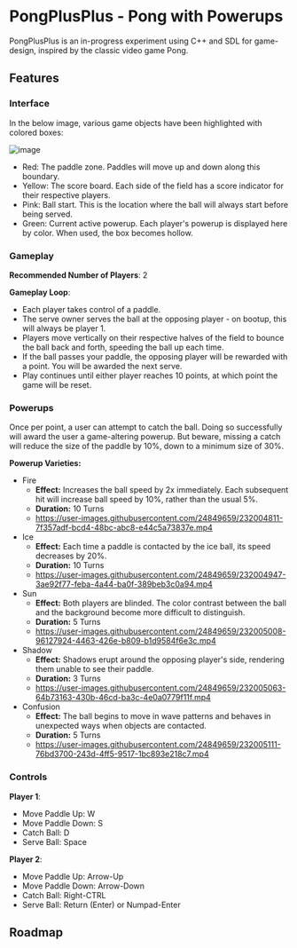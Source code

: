 # PongPlusPlus - Pong with Powerups

PongPlusPlus is an in-progress experiment using C++ and SDL for game-design, inspired by the classic video game Pong.

## Features

### Interface

In the below image, various game objects have been highlighted with colored boxes:

![image](https://user-images.githubusercontent.com/24849659/231986672-0767b709-a752-4b7c-a3bc-eafa41e6ce16.png)

* Red: The paddle zone. Paddles will move up and down along this boundary.
* Yellow: The score board. Each side of the field has a score indicator for their respective players.
* Pink: Ball start. This is the location where the ball will always start before being served.
* Green: Current active powerup. Each player's powerup is displayed here by color. When used, the box becomes hollow.

### Gameplay

<b>Recommended Number of Players</b>: 2

<b>Gameplay Loop</b>:

* Each player takes control of a paddle.
* The serve owner serves the ball at the opposing player - on bootup, this will always be player 1. 
* Players move vertically on their respective halves of the field to bounce the ball back and forth, speeding the ball up each time.
* If the ball passes your paddle, the opposing player will be rewarded with a point. You will be awarded the next serve.
* Play continues until either player reaches 10 points, at which point the game will be reset.

### Powerups

Once per point, a user can attempt to catch the ball. Doing so successfully will award the user a game-altering powerup. 
But beware, missing a catch will reduce the size of the paddle by 10%, down to a minimum size of 30%.

**Powerup Varieties:**
* Fire
  * <b>Effect:</b> Increases the ball speed by 2x immediately. Each subsequent hit will increase ball speed by 10%, rather than the usual 5%.
  * <b>Duration:</b> 10 Turns
  * https://user-images.githubusercontent.com/24849659/232004811-7f357adf-bcd4-48bc-abc8-e44c5a73837e.mp4
* Ice
  * <b>Effect:</b> Each time a paddle is contacted by the ice ball, its speed decreases by 20%.
  * <b>Duration:</b> 10 Turns
  * https://user-images.githubusercontent.com/24849659/232004947-3ae92f77-feba-4a44-ba0f-389beb3c0a94.mp4
* Sun
  * <b>Effect:</b> Both players are blinded. The color contrast between the ball and the background become more difficult to distinguish.
  * <b>Duration:</b> 5 Turns
  * https://user-images.githubusercontent.com/24849659/232005008-96127924-4463-426e-b809-b1d9584f6e3c.mp4
* Shadow
  * <b>Effect:</b> Shadows erupt around the opposing player's side, rendering them unable to see their paddle.
  * <b>Duration:</b> 3 Turns
  * https://user-images.githubusercontent.com/24849659/232005063-64b73163-430b-46cd-ba3c-4e0a0779f11f.mp4
* Confusion
  * <b>Effect:</b> The ball begins to move in wave patterns and behaves in unexpected ways when objects are contacted.
  * <b>Duration:</b> 5 Turns
  * https://user-images.githubusercontent.com/24849659/232005111-76bd3700-243d-4ff5-9517-1bc893e218c7.mp4

### Controls

**Player 1**:
* Move Paddle Up: W
* Move Paddle Down: S
* Catch Ball: D
* Serve Ball: Space

**Player 2**:
* Move Paddle Up: Arrow-Up
* Move Paddle Down: Arrow-Down
* Catch Ball: Right-CTRL
* Serve Ball: Return (Enter) or Numpad-Enter

## Roadmap
